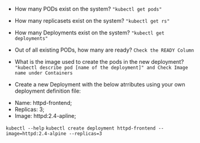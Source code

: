 * How many PODs exist on the system?
```"kubectl get pods"```

* How many replicasets exist on the system?
```"kubectl get rs"```

* How many Deployments exist on the system?
```"kubectl get deployments"```

* Out of all existing PODs, how many are ready?
```Check the READY Column```

* What is the image used to create the pods in the new deployment?
```"kubectl describe pod [name of the deployment]" and Check Image name under Containers```

* Create a new Deployment with the below atrributes using your own deployment definition file:

- Name: httpd-frontend;
- Replicas: 3;
- Image: httpd:2.4-apline;

```kubectl --help```
```kubectl create deployment httpd-frontend --image=httpd:2.4-alpine --replicas=3``` 